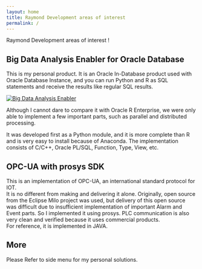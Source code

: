 ```yaml
---
layout: home
title: Raymond Development areas of interest
permalink: /
---
```


Raymond Development areas of interest !

## Big Data Analysis Enabler for Oracle Database

This is my personal product.  It is an Oracle In-Database product used with Oracle Database Instance, 
and you can run Python and R as SQL statements and receive the results like regular SQL results.

[![Big Data Analysis Enabler](https://img.shields.io/badge/featured%20on-JekyllThemes-red.svg)](https://github.com/gracesjy/bdae)

Although I cannot dare to compare it with Oracle R Enterprise, we were only able to implement a few important parts, 
such as parallel and distributed processing.

It was developed first as a Python module, and it is more complete than R and is very easy to install because of Anaconda.
The implementation consists of C/C++, Oracle PL/SQL, Function, Type, View, etc.

## OPC-UA with prosys SDK

This is an implementation of OPC-UA, an international standard protocol for IOT.  
It is no different from making and delivering it alone. Originally, open source from the Eclipse Milo project was used, 
but delivery of this open source was difficult due to insufficient implementation of important Alarm and Event parts.
So I implemented it using prosys.   PLC communication is also very clean and verified because it uses commercial products.  
For reference, it is implemented in JAVA.

## More

Please Refer to side menu for my personal solutions.
